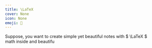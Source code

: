 ```yaml
---
title: \LaTeX
cover: None
icon: None
emoji: 📕
---
```


Suppose, you want to create simple yet beautiful notes with $ \LaTeX $ math inside and beautifu
